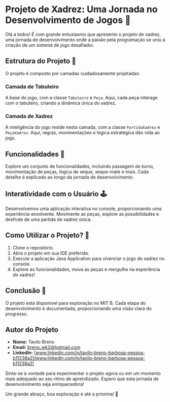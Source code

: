 # Projeto de Xadrez: Uma Jornada no Desenvolvimento de Jogos 🚀

Olá a todos! É com grande entusiasmo que apresento o projeto de xadrez, uma jornada de desenvolvimento onde a paixão pela programação se uniu à criação de um sistema de jogo desafiador.

## Estrutura do Projeto 🏰

O projeto é composto por camadas cuidadosamente projetadas:

### Camada de Tabuleiro

A base do jogo, com a classe `Tabuleiro` e `Peça`. Aqui, cada peça interage com o tabuleiro, criando a dinâmica única do xadrez.

### Camada de Xadrez

A inteligência do jogo reside nesta camada, com a classe `PartidaXadrez` e `PeçaXadrez`. Aqui, regras, movimentações e lógica estratégica dão vida ao jogo.

## Funcionalidades 🎯

Explore um conjunto de funcionalidades, incluindo passagem de turno, movimentação de peças, lógica de xeque, xeque-mate e mais. Cada detalhe é explicado ao longo da jornada de desenvolvimento.

## Interatividade com o Usuário 🕹️

Desenvolvemos uma aplicação interativa no console, proporcionando uma experiência envolvente. Movimente as peças, explore as possibilidades e desfrute de uma partida de xadrez única.

## Como Utilizar o Projeto? 🚀

1. Clone o repositório.
2. Abra o projeto em sua IDE preferida.
3. Execute a aplicação Java Application para vivenciar o jogo de xadrez no console.
4. Explore as funcionalidades, mova as peças e mergulhe na experiência do xadrez!

## Conclusão 🌈

O projeto está disponível para exploração no MIT B. Cada etapa do desenvolvimento é documentada, proporcionando uma visão clara do progresso.

## Autor do Projeto

- **Nome:** Tavilo Breno
- **Email:** breno_wk2@hotmail.com
- **LinkedIn:** [www.linkedin.com/in/tavilo-breno-barbosa-pessoa-b11238a2](www.linkedin.com/in/tavilo-breno-barbosa-pessoa-b11238a2)

Sinta-se à vontade para experimentar o projeto agora ou em um momento mais adequado ao seu ritmo de aprendizado. Espero que esta jornada de desenvolvimento seja enriquecedora!

Um grande abraço, boa exploração e até a próxima! 👋


